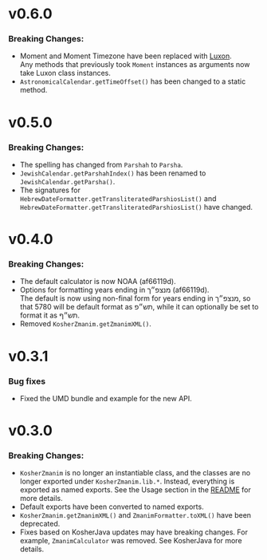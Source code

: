# v0.6.0
### Breaking Changes:
* Moment and Moment Timezone have been replaced with [Luxon](https://moment.github.io/luxon/index.html).  
  Any methods that previously took `Moment` instances as arguments now take Luxon class instances.
* `AstronomicalCalendar.getTimeOffset()` has been changed to a static method.

# v0.5.0
### Breaking Changes:
* The spelling has changed from `Parshah` to `Parsha`.
* `JewishCalendar.getParshahIndex()` has been renamed to `JewishCalendar.getParsha()`.
* The signatures for `HebrewDateFormatter.getTransliteratedParshiosList()` and `HebrewDateFormatter.getTransliteratedParshiosList()` have changed.

# v0.4.0
### Breaking Changes:
* The default calculator is now NOAA (af66119d).
* Options for formatting years ending in מנצפ״ך (af66119d).  
The default is now using non-final form for years ending in מנצפ״ך,
so that 5780 will be default format as תש״פ, while it can optionally
be set to format it as תש״ף.
* Removed `KosherZmanim.getZmanimXML()`.

# v0.3.1
### Bug fixes
* Fixed the UMD bundle and example for the new API.

# v0.3.0
### Breaking Changes:
* `KosherZmanim` is no longer an instantiable class, and the classes are no longer exported under `KosherZmanim.lib.*`.
Instead, everything is exported as named exports. See the Usage section in the [README](./README.md) for more details.
* Default exports have been converted to named exports.
* `KosherZmanim.getZmanimXML()` and `ZmanimFormatter.toXML()` have been deprecated.
* Fixes based on KosherJava updates may have breaking changes. For example, `ZmanimCalculator` was removed. See KosherJava for more details.
